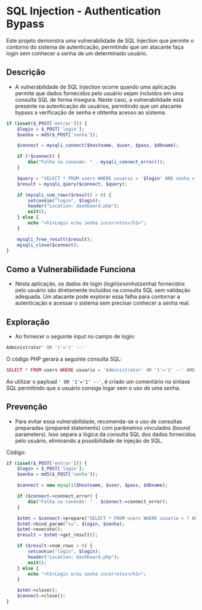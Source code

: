 # SQL Injection - Authentication Bypass
Este projeto demonstra uma vulnerabilidade de SQL Injection que permite o contorno do sistema de autenticação, permitindo que um atacante faça login sem conhecer a senha de um determinado usuário.

## Descrição
- A vulnerabilidade de SQL Injection ocorre quando uma aplicação permite que dados fornecidos pelo usuário sejam incluídos em uma consulta SQL de forma insegura. Neste caso, a vulnerabilidade está presente na autenticação de usuários, permitindo que um atacante bypass a verificação de senha e obtenha acesso ao sistema.

```php
if (isset($_POST['entrar'])) {
    $login = $_POST['login'];
    $senha = md5($_POST['senha']);

    $connect = mysqli_connect($hostname, $user, $pass, $dbname);

    if (!$connect) {
        die("Falha na conexão: " . mysqli_connect_error());
    }

    $query = "SELECT * FROM users WHERE usuario = '$login' AND senha = '$senha'";
    $result = mysqli_query($connect, $query);

    if (mysqli_num_rows($result) > 0) {
        setcookie("login", $login);
        header("Location: dashboard.php");
        exit();
    } else {
        echo "<h1>Login e/ou senha incorretos</h1>";
    }

    mysqli_free_result($result);
    mysqli_close($connect);
}
```

## Como a Vulnerabilidade Funciona
- Nesta aplicação, os dados de login ($login) e senha ($senha) fornecidos pelo usuário são diretamente incluídos na consulta SQL sem validação adequada. Um atacante pode explorar essa falha para contornar a autenticação e acessar o sistema sem precisar conhecer a senha real.

## Exploração
- Ao fornecer o seguinte input no campo de login:
```php
Administrator' OR '1'='1' --'
```
O código PHP gerará a seguinte consulta SQL:
```php
SELECT * FROM users WHERE usuario = 'Administrator' OR '1'='1' --' AND senha = '...';
```
Ao utilizar o payload ```' OR '1'='1' --'```, é criado um comentário na sintaxe SQL permitindo que o usuário consiga logar sem o uso de uma senha.

## Prevenção
- Para evitar essa vulnerabilidade, recomenda-se o uso de consultas preparadas (prepared statements) com parâmetros vinculados (bound parameters). Isso separa a lógica da consulta SQL dos dados fornecidos pelo usuário, eliminando a possibilidade de injeção de SQL.

Código:
```php
if (isset($_POST['entrar'])) {
    $login = $_POST['login'];
    $senha = md5($_POST['senha']);

    $connect = new mysqli($hostname, $user, $pass, $dbname);

    if ($connect->connect_error) {
        die("Falha na conexão: " . $connect->connect_error);
    }

    $stmt = $connect->prepare("SELECT * FROM users WHERE usuario = ? AND senha = ?");
    $stmt->bind_param("ss", $login, $senha);
    $stmt->execute();
    $result = $stmt->get_result();

    if ($result->num_rows > 0) {
        setcookie("login", $login);
        header("Location: dashboard.php");
        exit();
    } else {
        echo "<h1>Login e/ou senha incorretos</h1>";
    }

    $stmt->close();
    $connect->close();
}
```

